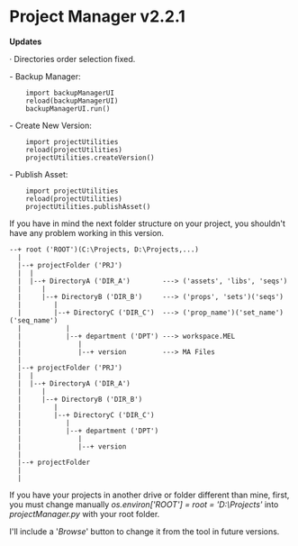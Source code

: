 # Project Manager v2.2.1

  <b>Updates</b>
  
  <p>· Directories order selection fixed.
  
   <p>- Backup Manager:</p>
   
        import backupManagerUI
        reload(backupManagerUI)
        backupManagerUI.run()
  
   <p>- Create New Version:</p>
    
        import projectUtilities
        reload(projectUtilities)
        projectUtilities.createVersion()
    
   <p>- Publish Asset:</p>
    
        import projectUtilities
        reload(projectUtilities)
        projectUtilities.publishAsset()

  If you have in mind the next folder structure on your project, you shouldn't have any problem working in this version.

    --+ root ('ROOT')(C:\Projects, D:\Projects,...)
      |
      |--+ projectFolder ('PRJ')
      |  |
      |  |--+ DirectoryA ('DIR_A')        ---> ('assets', 'libs', 'seqs')
      |     |
      |     |--+ DirectoryB ('DIR_B')     ---> ('props', 'sets')('seqs')
      |        |
      |        |--+ DirectoryC ('DIR_C')  ---> ('prop_name')('set_name')('seq_name')
      |           |
      |           |--+ department ('DPT') ---> workspace.MEL
      |              |
      |              |--+ version         ---> MA Files
      |
      |--+ projectFolder ('PRJ')
      |  |
      |  |--+ DirectoryA ('DIR_A')
      |     |
      |     |--+ DirectoryB ('DIR_B')
      |        |
      |        |--+ DirectoryC ('DIR_C')
      |           |
      |           |--+ department ('DPT')
      |              |
      |              |--+ version
      |
      |--+ projectFolder
      |
      |
      
If you have your projects in another drive or folder different than mine, first, you must change manually <i>os.environ['ROOT'] = root = 'D:\Projects'</i> into <i>projectManager.py</i> with your root folder.

I'll include a '<i>Browse</i>' button to change it from the tool in future versions.   
